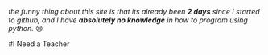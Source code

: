*the funny thing about this site is that 
its already been **2 days** since I started to github, and
I have **absolutely no knowledge** in how to program using python.* 😢  

#I Need a Teacher
